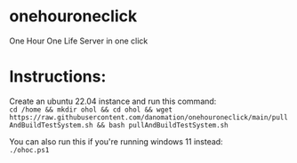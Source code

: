 # onehouroneclick
One Hour One Life Server in one click


# Instructions:    
  Create an ubuntu 22.04 instance and run this command:   
```cd /home && mkdir ohol && cd ohol && wget https://raw.githubusercontent.com/danomation/onehouroneclick/main/pullAndBuildTestSystem.sh && bash pullAndBuildTestSystem.sh```

  You can also run this if you're running windows 11 instead:    
```./ohoc.ps1```
